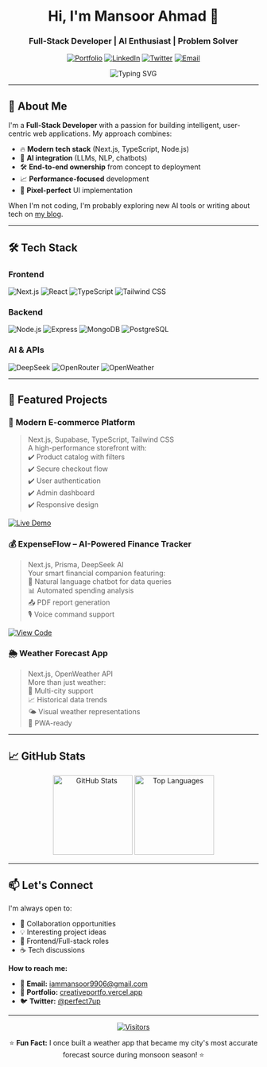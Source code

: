 <h1 align="center">Hi, I'm Mansoor Ahmad 👋</h1>
<h3 align="center">Full-Stack Developer | AI Enthusiast | Problem Solver</h3>

<p align="center">
  <a href="https://creativeportfo.vercel.app/"><img src="https://img.shields.io/badge/Portfolio-%23000000.svg?style=for-the-badge&logo=vercel&logoColor=white" alt="Portfolio"></a>
  <a href="https://www.linkedin.com/in/mansoor-ahmad-2706b1300/"><img src="https://img.shields.io/badge/LinkedIn-0077B5?style=for-the-badge&logo=linkedin&logoColor=white" alt="LinkedIn"></a>
  <a href="https://x.com/perfect7up"><img src="https://img.shields.io/badge/Twitter-%231DA1F2.svg?style=for-the-badge&logo=Twitter&logoColor=white" alt="Twitter"></a>
  <a href="mailto:iammansoor9906@gmail.com"><img src="https://img.shields.io/badge/Email-D14836?style=for-the-badge&logo=gmail&logoColor=white" alt="Email"></a>
</p>

<p align="center">
  <img src="https://readme-typing-svg.herokuapp.com?font=Fira+Code&pause=1000&color=22C55E&center=true&vCenter=true&width=600&lines=Turning+ideas+into+functional+reality;Building+scalable+web+experiences;AI-powered+solutions+enthusiast;Clean+code+advocate" alt="Typing SVG" />
</p>

---

## 🚀 About Me

I'm a **Full-Stack Developer** with a passion for building intelligent, user-centric web applications. My approach combines:

- 🔥 **Modern tech stack** (Next.js, TypeScript, Node.js)
- 🤖 **AI integration** (LLMs, NLP, chatbots)
- 🛠️ **End-to-end ownership** from concept to deployment
- 📈 **Performance-focused** development
- 🎨 **Pixel-perfect** UI implementation

When I'm not coding, I'm probably exploring new AI tools or writing about tech on [my blog](https://bloghideout.vercel.app/).

---

## 🛠️ Tech Stack

### Frontend
![Next.js](https://img.shields.io/badge/Next.js-000000?style=for-the-badge&logo=nextdotjs&logoColor=white)
![React](https://img.shields.io/badge/React-20232A?style=for-the-badge&logo=react&logoColor=61DAFB)
![TypeScript](https://img.shields.io/badge/TypeScript-007ACC?style=for-the-badge&logo=typescript&logoColor=white)
![Tailwind CSS](https://img.shields.io/badge/Tailwind_CSS-38B2AC?style=for-the-badge&logo=tailwind-css&logoColor=white)

### Backend
![Node.js](https://img.shields.io/badge/Node.js-339933?style=for-the-badge&logo=nodedotjs&logoColor=white)
![Express](https://img.shields.io/badge/Express.js-000000?style=for-the-badge&logo=express&logoColor=white)
![MongoDB](https://img.shields.io/badge/MongoDB-4EA94B?style=for-the-badge&logo=mongodb&logoColor=white)
![PostgreSQL](https://img.shields.io/badge/PostgreSQL-316192?style=for-the-badge&logo=postgresql&logoColor=white)

### AI & APIs
![DeepSeek](https://img.shields.io/badge/DeepSeek-000000?style=for-the-badge&logo=openai&logoColor=white)
![OpenRouter](https://img.shields.io/badge/OpenRouter-000000?style=for-the-badge)
![OpenWeather](https://img.shields.io/badge/OpenWeather-000000?style=for-the-badge)

---

## 🌟 Featured Projects

### 🛒 **Modern E-commerce Platform**
> Next.js, Supabase, TypeScript, Tailwind CSS  
A high-performance storefront with:  
✔️ Product catalog with filters  
✔️ Secure checkout flow  
✔️ User authentication  
✔️ Admin dashboard  
✔️ Responsive design  

[![Live Demo](https://img.shields.io/badge/Live_Demo-000000?style=for-the-badge&logo=vercel&logoColor=white)](YOUR_LIVE_LINK)

### 💰 **ExpenseFlow – AI-Powered Finance Tracker**
> Next.js, Prisma, DeepSeek AI  
Your smart financial companion featuring:  
💬 Natural language chatbot for data queries  
📊 Automated spending analysis  
📤 PDF report generation  
🎙️ Voice command support  

[![View Code](https://img.shields.io/badge/View_Code-000000?style=for-the-badge&logo=github&logoColor=white)](YOUR_REPO_LINK)

### 🌦️ **Weather Forecast App**
> Next.js, OpenWeather API  
More than just weather:  
📍 Multi-city support  
📈 Historical data trends  
🌤️ Visual weather representations  
📱 PWA-ready  

---

## 📈 GitHub Stats

<p align="center">
  <img src="https://github-readme-stats.vercel.app/api?username=Perfect7up&show_icons=true&theme=radical" alt="GitHub Stats" height="160"/>
  <img src="https://github-readme-stats.vercel.app/api/top-langs/?username=Perfect7up&layout=compact&theme=radical" alt="Top Languages" height="160"/>
</p>

---

## 📫 Let's Connect

I'm always open to:
- 🤝 Collaboration opportunities
- 💡 Interesting project ideas
- 🚀 Frontend/Full-stack roles
- ☕ Tech discussions

**How to reach me:**
- 📧 **Email:** [iammansoor9906@gmail.com](mailto:iammansoor9906@gmail.com)
- 💼 **Portfolio:** [creativeportfo.vercel.app](https://creativeportfo.vercel.app/)
- 🐦 **Twitter:** [@perfect7up](https://x.com/perfect7up)

---

<div align="center">
  
[![Visitors](https://komarev.com/ghpvc/?username=Perfect7up&label=Profile%20views&color=0e75b6&style=flat)](https://github.com/Perfect7up)
  
⭐️ **Fun Fact:** I once built a weather app that became my city's most accurate forecast source during monsoon season! ⭐️
  
</div>
